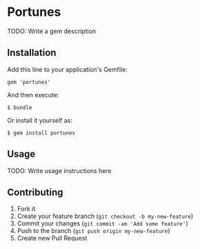 # Portunes

TODO: Write a gem description

## Installation

Add this line to your application's Gemfile:

    gem 'portunes'

And then execute:

    $ bundle

Or install it yourself as:

    $ gem install portunes

## Usage

TODO: Write usage instructions here

## Contributing

1. Fork it
2. Create your feature branch (`git checkout -b my-new-feature`)
3. Commit your changes (`git commit -am 'Add some feature'`)
4. Push to the branch (`git push origin my-new-feature`)
5. Create new Pull Request
